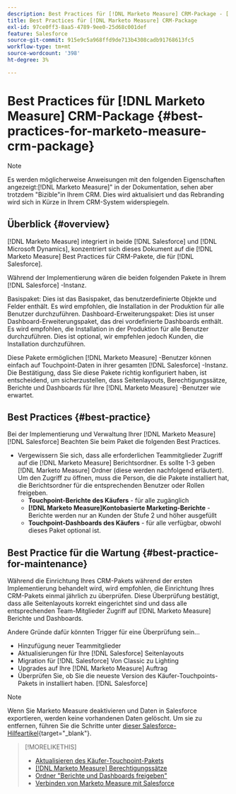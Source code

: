 ```yaml
---
description: Best Practices für [!DNL Marketo Measure] CRM-Package - [!DNL Marketo Measure]
title: Best Practices für [!DNL Marketo Measure] CRM-Package
exl-id: 97ce0ff3-8aa5-4789-9ee0-25d68c001def
feature: Salesforce
source-git-commit: 915e9c5a968ffd9de713b4308cadb91768613fc5
workflow-type: tm+mt
source-wordcount: '398'
ht-degree: 3%

---
```


# Best Practices für [!DNL Marketo Measure] CRM-Package {#best-practices-for-marketo-measure-crm-package}

>[!NOTE]
>
>Es werden möglicherweise Anweisungen mit den folgenden Eigenschaften angezeigt:[!DNL Marketo Measure]&quot; in der Dokumentation, sehen aber trotzdem &quot;Bizible&quot;in Ihrem CRM. Dies wird aktualisiert und das Rebranding wird sich in Kürze in Ihrem CRM-System widerspiegeln.

## Überblick {#overview}

[!DNL Marketo Measure] integriert in beide [!DNL Salesforce] und [!DNL Microsoft Dynamics], konzentriert sich dieses Dokument auf die [!DNL Marketo Measure] Best Practices für CRM-Pakete, die für [!DNL Salesforce].

Während der Implementierung wären die beiden folgenden Pakete in Ihrem [!DNL Salesforce] -Instanz.

Basispaket: Dies ist das Basispaket, das benutzerdefinierte Objekte und Felder enthält. Es wird empfohlen, die Installation in der Produktion für alle Benutzer durchzuführen.
Dashboard-Erweiterungspaket: Dies ist unser Dashboard-Erweiterungspaket, das drei vordefinierte Dashboards enthält. Es wird empfohlen, die Installation in der Produktion für alle Benutzer durchzuführen. Dies ist optional, wir empfehlen jedoch Kunden, die Installation durchzuführen.

Diese Pakete ermöglichen [!DNL Marketo Measure] -Benutzer können einfach auf Touchpoint-Daten in ihrer gesamten [!DNL Salesforce] -Instanz. Die Bestätigung, dass Sie diese Pakete richtig konfiguriert haben, ist entscheidend, um sicherzustellen, dass Seitenlayouts, Berechtigungssätze, Berichte und Dashboards für Ihre [!DNL Marketo Measure] -Benutzer wie erwartet.

## Best Practices {#best-practice}

Bei der Implementierung und Verwaltung Ihrer [!DNL Marketo Measure] [!DNL Salesforce] Beachten Sie beim Paket die folgenden Best Practices.

* Vergewissern Sie sich, dass alle erforderlichen Teammitglieder Zugriff auf die [!DNL Marketo Measure] Berichtsordner. Es sollte 1-3 geben [!DNL Marketo Measure] Ordner (diese werden nachfolgend erläutert). Um den Zugriff zu öffnen, muss die Person, die die Pakete installiert hat, die Berichtsordner für die entsprechenden Benutzer oder Rollen freigeben.
   * **Touchpoint-Berichte des Käufers** - für alle zugänglich
   * **[!DNL Marketo Measure]Kontobasierte Marketing-Berichte** - Berichte werden nur an Kunden der Stufe 2 und höher ausgefüllt
   * **Touchpoint-Dashboards des Käufers** - für alle verfügbar, obwohl dieses Paket optional ist.

## Best Practice für die Wartung {#best-practice-for-maintenance}

Während die Einrichtung Ihres CRM-Pakets während der ersten Implementierung behandelt wird, wird empfohlen, die Einrichtung Ihres CRM-Pakets einmal jährlich zu überprüfen. Diese Überprüfung bestätigt, dass alle Seitenlayouts korrekt eingerichtet sind und dass alle entsprechenden Team-Mitglieder Zugriff auf [!DNL Marketo Measure] Berichte und Dashboards.

Andere Gründe dafür könnten Trigger für eine Überprüfung sein...

* Hinzufügung neuer Teammitglieder
* Aktualisierungen für Ihre [!DNL Salesforce] Seitenlayouts
* Migration für [!DNL Salesforce] Von Classic zu Lighting
* Upgrades auf Ihre [!DNL Marketo Measure] Auftrag
* Überprüfen Sie, ob Sie die neueste Version des Käufer-Touchpoints-Pakets in installiert haben. [!DNL Salesforce]

>[!NOTE]
>
>Wenn Sie Marketo Measure deaktivieren und Daten in Salesforce exportieren, werden keine vorhandenen Daten gelöscht. Um sie zu entfernen, führen Sie die Schritte unter [dieser Salesforce-Hilfeartikel](https://help.salesforce.com/s/articleView?language=en_US&amp;id=sf.c360_a_delete_data_stream_records.htm&amp;type=5){target="_blank"}.

>[!MORELIKETHIS]
>
>* [Aktualisieren des Käufer-Touchpoint-Pakets](/help/configuration-and-setup/marketo-measure-and-salesforce/marketo-measure-salesforce-package-installation-and-set-up.md)
>* [[!DNL Marketo Measure] Berechtigungssätze](/help/configuration-and-setup/marketo-measure-and-salesforce/marketo-measure-permission-sets.md)
>* [Ordner &quot;Berichte und Dashboards freigeben&quot;](https://help.salesforce.com/s/articleView?language=en_US&amp;id=analytics_share_folder.htm&amp;type=0)
>* [Verbinden von Marketo Measure mit Salesforce](/help/configuration-and-setup/marketo-measure-and-salesforce/connect-marketo-measure-to-salesforce.md)
